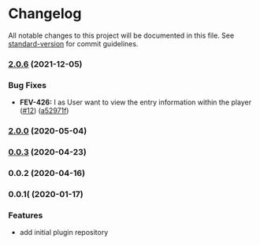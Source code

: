 # Changelog

All notable changes to this project will be documented in this file. See [standard-version](https://github.com/conventional-changelog/standard-version) for commit guidelines.

### [2.0.6](https://github.com/kaltura/playkit-js-info/compare/v2.0.0...v2.0.6) (2021-12-05)


### Bug Fixes

* **FEV-426:** I as User want to view the entry information within the player ([#12](https://github.com/kaltura/playkit-js-info/issues/12)) ([a52971f](https://github.com/kaltura/playkit-js-info/commit/a52971fab1334f48d274b143c874e3d219e47b06))

### [2.0.0](https://github.com/kaltura/playkit-js-info/compare/v0.0.3...v2.0.0) (2020-05-04)

### [0.0.3](https://github.com/kaltura/playkit-js-info/compare/v0.0.2...v0.0.3) (2020-04-23)

### 0.0.2 (2020-04-16)

### 0.0.1( (2020-01-17)


### Features

* add initial plugin repository
